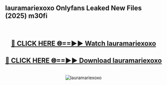 <h2>lauramariexoxo Onlyfans Leaked New Files (2025) m30fi</h2>
<br>
<div align="center">
<h2><a href="https://mediafiles.top/lauramariexoxo&ref=git" rel="nofollow">🔴 CLICK HERE 🌐==►► Watch lauramariexoxo</a></h2>
<h2><a href="https://mediafiles.top/lauramariexoxo&ref=git" rel="nofollow">🔴 CLICK HERE 🌐==►► Download lauramariexoxo</a></h2>
<br>
<a href="https://mediafiles.top/lauramariexoxo&ref=git" rel="nofollow" data-target="animated-image.originalLink"><img src="https://i.ibb.co.com/xMMVF88/686577567.gif" alt="lauramariexoxo" style="max-width: 100%; display: inline-block;" data-target="animated-image.originalImage"></a>
</div>
<br>
<br>